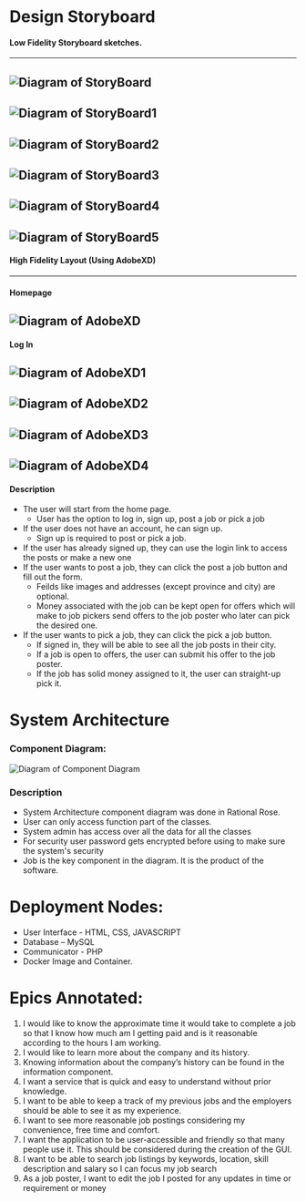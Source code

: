 # Design Storyboard

#### Low Fidelity Storyboard sketches.

------------
![Diagram of StoryBoard](https://github.com/rohanpatel711/CMPT370-Intermediate-Software-Engineering/blob/master/Diagrams/Design%20Storyboard-%20Low%20Fidelity%20Storyboard%20Sketch.jpg)
------------
![Diagram of StoryBoard1](https://github.com/rohanpatel711/CMPT370-Intermediate-Software-Engineering/blob/master/Diagrams/Design%20Storyboard-%20Low%20Fidelity%20Storyboard%20Sketch%201.jpg)
------------
![Diagram of StoryBoard2](https://github.com/rohanpatel711/CMPT370-Intermediate-Software-Engineering/blob/master/Diagrams/Design%20Storyboard-%20Low%20Fidelity%20Storyboard%20Sketch%202.jpg)
------------
![Diagram of StoryBoard3](https://github.com/rohanpatel711/CMPT370-Intermediate-Software-Engineering/blob/master/Diagrams/Design%20Storyboard-%20Low%20Fidelity%20Storyboard%20Sketch%203.jpg)
------------
![Diagram of StoryBoard4](https://github.com/rohanpatel711/CMPT370-Intermediate-Software-Engineering/blob/master/Diagrams/Design%20Storyboard-%20Low%20Fidelity%20Storyboard%20Sketch%204.jpg)
------------
![Diagram of StoryBoard5](https://github.com/rohanpatel711/CMPT370-Intermediate-Software-Engineering/blob/master/Diagrams/Design%20Storyboard-%20Low%20Fidelity%20Storyboard%20Sketch%205.jpg)
------------

#### High Fidelity Layout (Using AdobeXD)

------------
#### Homepage
![Diagram of AdobeXD](https://github.com/rohanpatel711/CMPT370-Intermediate-Software-Engineering/blob/master/Diagrams/Homepage%20Adobe%20XD%20Design.png)
------------
#### Log In
![Diagram of AdobeXD1](https://github.com/rohanpatel711/CMPT370-Intermediate-Software-Engineering/blob/master/Diagrams/Log%20In%20Adobe%20XD%20Design.png)
------------

![Diagram of AdobeXD2](https://github.com/rohanpatel711/CMPT370-Intermediate-Software-Engineering/blob/master/Diagrams/Pick%20a%20Job%20Adobe%20XD%20Design.png)
------------
![Diagram of AdobeXD3](https://github.com/rohanpatel711/CMPT370-Intermediate-Software-Engineering/blob/master/Diagrams/Post%20a%20Job%20Adobe%20XD%20Design.png)
------------
![Diagram of AdobeXD4](https://github.com/rohanpatel711/CMPT370-Intermediate-Software-Engineering/blob/master/Diagrams/Sign%20Up%20Adobe%20XD%20Design.png)
------------

#### Description

* The user will start from the home page.
  * User has the option to log in, sign up, post a job or pick a job
* If the user does not have an account, he can sign up.
  * Sign up is required to post or pick a job.
* If the user has already signed up, they can use the login link to access the posts or make a new one
* If the user wants to post a job, they can click the post a job button and fill out the form.
  * Feilds like images and addresses (except province and city) are optional.
  * Money associated with the job can be kept open for offers which will make to job pickers send offers to the job poster who later can pick the desired one.
* If the user wants to pick a job, they can click the pick a job button.
  * If signed in, they will be able to see all the job posts in their city.
  * If a job is open to offers, the user can submit his offer to the job poster.
  * If the job has solid money assigned to it, the user can straight-up pick it.


# System Architecture

### Component Diagram: 

![Diagram of Component Diagram](https://github.com/rohanpatel711/CMPT370-Intermediate-Software-Engineering/blob/master/Diagrams/Component%20Diagram(Rock%20A%20Job)%20.jpg)

### Description

* System Architecture component diagram was done in Rational Rose. 
* User can only access function part of the classes.
* System admin has access over all the data for all the classes
* For security user password gets encrypted before using to make sure the system's security
* Job is the key component in the diagram. It is the product of the software. 

# Deployment Nodes: 

 - User Interface - HTML, CSS, JAVASCRIPT
 - Database – MySQL 
 - Communicator - PHP
 - Docker Image and Container.

# Epics Annotated:

1) I would like to know the approximate time it would take to complete a job so that I know how much am I getting paid and is it reasonable according to the hours I am working.
2) I would like to learn more about the company and its history.
3) Knowing information about the company’s history can be found in the information component.
4) I want a service that is quick and easy to understand without prior knowledge.
5) I want to be able to keep a track of my previous jobs and the employers should be able to see it as my experience.
6) I want to see more reasonable job postings considering my convenience, free time and comfort.
7) I want the application to be user-accessible and friendly so that many people use it. This should be considered during the creation of the GUI.
8) I want to be able to search job listings by keywords, location, skill description and salary so I can focus my job search
9) As a job poster, I want to edit the job I posted for any updates in time or requirement or money
